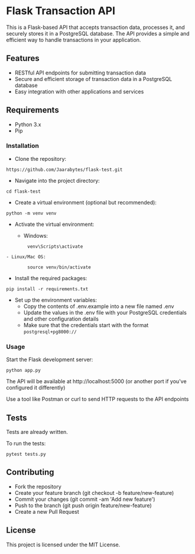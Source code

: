 # Flask Transaction API

This is a Flask-based API that accepts transaction data, processes it, and securely stores it in a PostgreSQL database. The API provides a simple and efficient way to handle transactions in your application.

## Features

- RESTful API endpoints for submitting transaction data
- Secure and efficient storage of transaction data in a PostgreSQL database 
- Easy integration with other applications and services

## Requirements

- Python 3.x
- Pip

### Installation

- Clone the repository:


```
https://github.com/Jaarabytes/flask-test.git
```

- Navigate into the project directory:


```
cd flask-test
```		

- Create a virtual environment (optional but recommended):


```
python -m venv venv
```		

- Activate the virtual environment:

    - Windows:

```
        venv\Scripts\activate
```

    - Linux/Mac OS:

```
        source venv/bin/activate
```

- Install the required packages:


```
pip install -r requirements.txt
```		

- Set up the environment variables:
    - Copy the contents of .env.example into a new file named .env
    - Update the values in the .env file with your PostgreSQL credentials and other configuration details
    - Make sure that the credentials start with the format `postgresql+pg8000://`

### Usage

Start the Flask development server:
```
python app.py
```	

The API will be available at http://localhost:5000 (or another port if you've configured it differently)

Use a tool like Postman or curl to send HTTP requests to the API endpoints

## Tests

Tests are already written. 

To run the tests:

```
pytest tests.py
```

## Contributing

- Fork the repository
- Create your feature branch (git checkout -b feature/new-feature)
- Commit your changes (git commit -am 'Add new feature')
- Push to the branch (git push origin feature/new-feature)
- Create a new Pull Request

## License

This project is licensed under the MIT License.

